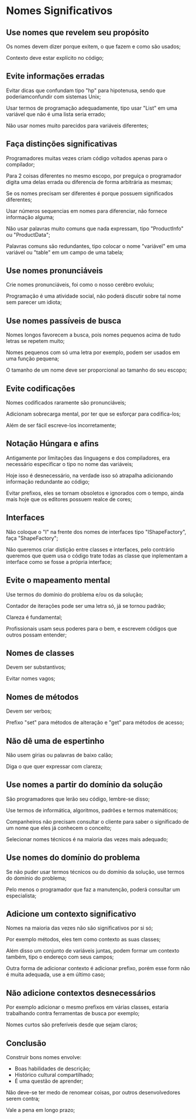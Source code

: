 # Nomes Significativos

## Use nomes que revelem seu propósito

Os nomes devem dizer porque exitem, o que fazem e como são usados;

Contexto deve estar explícito no código;

## Evite informações erradas

Evitar dicas que confundam tipo "hp" para hipotenusa, sendo que poderiamconfundir com sistemas Unix;

Usar termos de programação adequadamente, tipo usar "List" em uma variável que não é uma lista seria errado;

Não usar nomes muito parecidos para variáveis diferentes;

## Faça distinções significativas

Programadores muitas vezes criam código voltados apenas para o compilador;

Para 2 coisas diferentes no mesmo escopo, por preguiça o programador digita uma delas errada ou diferencia de forma arbitrária as mesmas;

Se os nomes precisam ser diferentes é porque possuem significados diferentes;

Usar números sequencias em nomes para diferenciar, não fornece informação alguma;

Não usar palavras muito comuns que nada expressam, tipo "ProductInfo" ou "ProductData";

Palavras comuns são redundantes, tipo colocar o nome "variável" em uma variável ou "table" em um campo de uma tabela;

## Use nomes pronunciáveis

Crie nomes pronunciáveis, foi como o nosso cerébro evoluiu;

Programação é uma atividade social, não poderá discutir sobre tal nome sem parecer um idiota;

## Use nomes passíveis de busca

Nomes longos favorecem a busca, pois nomes pequenos acima de tudo letras se repetem muito;

Nomes pequenos com só uma letra por exemplo, podem ser usados em uma função pequena;

O tamanho de um nome deve ser proporcional ao tamanho do seu escopo;

## Evite codificações

Nomes codificados raramente são pronunciáveis;

Adicionam sobrecarga mental, por ter que se esforçar para codifica-los;

Além de ser fácil escreve-los incorretamente;

## Notação Húngara e afins

Antigamente por limitações das linguagens e dos compiladores, era necessário especificar o tipo no nome das variáveis;

Hoje isso é desnecessário, na verdade isso só atrapalha adicionando informação redundante ao código;

Evitar prefixos, eles se tornam obsoletos e ignorados com o tempo, ainda mais hoje que os editores possuem realce de cores;

## Interfaces

Não coloque o "I" na frente dos nomes de interfaces tipo "IShapeFactory", faça "ShapeFactory";

Não queremos criar distição entre classes e interfaces, pelo contrário queremos que quem usa o código trate todas as classe que inplementam a interface como se fosse a própria interface;

## Evite o mapeamento mental

Use termos do domínio do problema e/ou os da solução;

Contador de iterações pode ser uma letra só, já se tornou padrão;

Clareza é fundamental;

Profissionais usam seus poderes para o bem, e escrevem códigos que outros possam entender;

## Nomes de classes

Devem ser substantivos;

Evitar nomes vagos;

## Nomes de métodos

Devem ser verbos;

Prefixo "set" para métodos de alteração e "get" para métodos de acesso;

## Não dê uma de espertinho

Não usem gírias ou palavras de baixo calão;

Diga o que quer expressar com clareza;

## Use nomes a partir do domínio da solução

São programadores que lerão seu código, lembre-se disso;

Use termos de informática, algoritmos, padrões e termos matemáticos;

Companheiros não precisam consultar o cliente para saber o significado de um nome que eles já conhecem o conceito;

Selecionar nomes técnicos é na maioria das vezes mais adequado;

## Use nomes do domínio do problema

Se não puder usar termos técnicos ou do domínio da solução, use termos do domínio do problema;

Pelo menos o programador que faz a manutenção, poderá consultar um especialista;

## Adicione um contexto significativo

Nomes na maioria das vezes não são significativos por si só;

Por exemplo métodos, eles tem como contexto as suas classes;

Além disso um conjunto de variáveis juntas, podem formar um contexto também, tipo o endereço com seus campos;

Outra forma de adicionar contexto é adicionar prefixo, porém esse form não é muita adequada, use a em último caso;

## Não adicione contextos desnecessários

Por exemplo adicionar o mesmo prefixos em várias classes, estaria trabalhando contra ferramentas de busca por exemplo;

Nomes curtos são preferíveis desde que sejam claros;

## Conclusão

Construir bons nomes envolve:

- Boas habilidades de descrição;
- Histórico cultural compartilhado;
- É uma questão de aprender;

Não deve-se ter medo de renomear coisas, por outros desenvolvedores serem contra;

Vale a pena em longo prazo;
